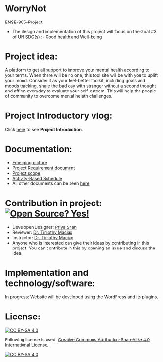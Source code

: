 # WorryNot
ENSE-805-Project
* The design and implementation of this project will focus on the Goal #3 of UN SDG(s) :- Good health and Well-being

# Project idea:
A platform to get all support to improve your mental health according to your terms. When there will be no one, this tool site will be with you to uplift your mood. Consider it as your feel-better toolkit, including goals and moods tracking, share the bad day with stranger without a second thought and affirm everyday to evaluate your self-esteem. This will help the people of community to overcome mental helath challenges.

# Project Introductory vlog:
Click [here](https://www.youtube.com/watch?v=wn4VMcM1Duo) to see **Project Introduction**.

# Documentation:

* [Emerging picture](https://github.com/priyacshah/ENSE-805-Project/blob/main/Documents/P03%20-%20805%20-%20Activity%20-%20Drafting%20an%20emerging%20picture.pdf)
* [Project Requirement document](https://github.com/priyacshah/ENSE-805-Project/blob/main/Documents/P07%20-%20805%20-%20Activity%20-%20Project%20Requirements%20Template.pdf)
* [Project scope](https://github.com/priyacshah/ENSE-805-Project/blob/main/Documents/P06%20-%20805%20-%20Activity%20-%20Project%20Scope%20Statement%20Template.pdf)
* [Activity-Based Schedule](https://github.com/priyacshah/ENSE-805-Project/projects)
* All other documents can be seen [here](https://github.com/priyacshah/ENSE-805-Project/tree/main/Documents)

# Contribution in project: [![Open Source? Yes!](https://badgen.net/badge/Open%20Source%20%3F/Yes%21/blue?icon=github)](https://github.com/Naereen/badges/)

* Developer/Designer: [Priya Shah](https://github.com/priyacshah)
* Reviewer: [Dr. Timothy Maciag](https://www.maciag.ca/)
* Instructor: [Dr. Timothy Maciag](https://www.maciag.ca/)
* Anyone who is interested can give their ideas by contributing in this project. You can contribute in this by opening an issue and discuss the idea.

# Implementation and technology/software:

In progress:
Website will be developed using the WordPress and its plugins. 

# License:


[![CC BY-SA 4.0][cc-by-sa-shield]][cc-by-sa]

Following license is used:
[Creative Commons Attribution-ShareAlike 4.0 International License][cc-by-sa].

[![CC BY-SA 4.0][cc-by-sa-image]][cc-by-sa]

[cc-by-sa]: http://creativecommons.org/licenses/by-sa/4.0/
[cc-by-sa-image]: https://licensebuttons.net/l/by-sa/4.0/88x31.png
[cc-by-sa-shield]: https://img.shields.io/badge/License-CC%20BY--SA%204.0-lightgrey.svg






